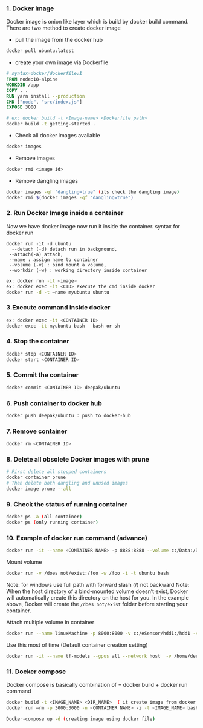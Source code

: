 
### 1. Docker Image
Docker image is onion like layer which is build by docker build command. There are two method to create docker image
- pull the image from the docker hub
```bash
docker pull ubuntu:latest
```
- create your own image via Dockerfile
```dockerfile
# syntax=docker/dockerfile:1
FROM node:18-alpine
WORKDIR /app
COPY . .
RUN yarn install --production
CMD ["node", "src/index.js"]
EXPOSE 3000
```

```bash
# ex: docker build -t <Image-name> <Dockerfile path>
docker build -t getting-started .
```
- Check all docker images available
```bash
docker images
```

- Remove images
```bash
docker rmi <image id>
```
- Remove dangling images
```bash
docker images -qf "dangling=true" (its check the dangling image)
docker rmi $(docker images -qf "dangling=true")
```
### 2. Run Docker Image inside a container
Now we have docker image now run it inside the container.
syntax for docker run
```
docker run -it -d ubuntu
  --detach (-d) detach run in background, 
 --attach(-a) attach, 
 --name : assign name to container
 --volume (-v) : bind mount a volume, 
 --workdir (-w) : working directory inside container
 ```
```bash
ex: docker run -it <image>
ex: docker exec -it <CID> execute the cmd inside docker
docker run -d -t –name myubuntu ubuntu

```

### 3.Execute command inside docker
```bash
ex: docker exec -it <CONTAINER ID>
docker exec -it myubuntu bash   bash or sh
```
### 4. Stop the container
```bash
docker stop <CONTAINER ID>
docker start <CONTAINER ID> 
```
### 5. Commit the container
```bash
docker commit <CONTAINER ID> deepak/ubuntu
```
### 6. Push container to docker hub
```bash
docker push deepak/ubuntu : push to docker-hub 
```

### 7. Remove container
```bash
docker rm <CONTAINER ID>
```
### 8. Delete all obsolete Docker images with prune
```bash
# First delete all stopped containers
docker container prune
# Then delete both dangling and unused images
docker image prune --all
```
### 9. Check the status of running container
```bash
docker ps -a (all container)
docker ps (only running container)
```

### 10. Example of docker run command (advance)
```bash
docker run -it --name <CONTAINER NAME> -p 8888:8888 --volume c:/Data:/Data --workdir /Data/ <IMAGE NAME> bash
```
Mount volume
```bash
docker run -v /does not/exist:/foo -w /foo -i -t ubuntu bash
```
Note: for windows use full path with forward slash (/) not backward
Note: When the host directory of a bind-mounted volume doesn’t exist, Docker will automatically create this directory on the host for you. In the example above, Docker will create the ```/does not/exist``` folder before starting your container.

Attach multiple volume in container
```bash
docker run --name linuxMachine -p 8000:8000 -v c:/eSensor/hdd1:/hdd1 -v c:/eSensor/hdd2:/hdd2 -i -t ubuntu:18.04 bash
```

Use this most of time (Default container creation setting)
```bash
docker run -it --name tf-models --gpus all --network host  -v /home/deepak/Task/models:/home/models -w /home/models tensorflow/tensorflow bash
```

### 11. Docker compose 
Docker compose is basically combination of = docker build + docker run command
```bash
docker build -t <IMAGE_NAME> <DIR_NAME>  ( it create image from docker file)
docker run –rm -p 3000:3000 -n <CONTAINER NAME> -i -t <IMAGE_NAME> bash (it run the container)
```
```bash
Docker-compose up -d (creating image using docker file) 
```


